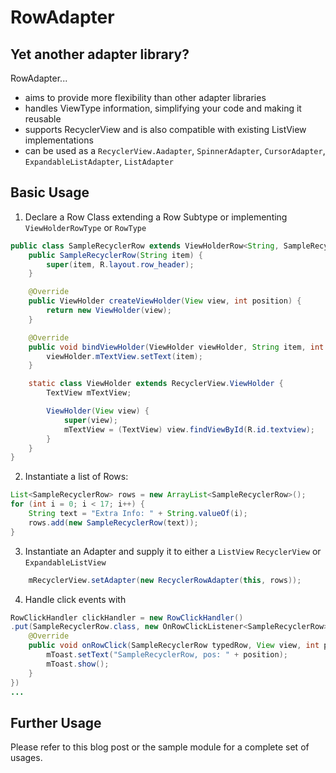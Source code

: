 RowAdapter
==========

Yet another adapter library?
----------------------------
RowAdapter...
* aims to provide more flexibility than other adapter libraries
* handles ViewType information, simplifying your code and making it reusable
* supports RecyclerView and is also compatible with existing ListView implementations
* can be used as a `RecyclerView.Aadapter`, `SpinnerAdapter`, `CursorAdapter`, `ExpandableListAdapter`, `ListAdapter`

Basic Usage
-----------
1) Declare a Row Class extending a Row Subtype or implementing `ViewHolderRowType` or `RowType` 
```java
public class SampleRecyclerRow extends ViewHolderRow<String, SampleRecyclerRow.ViewHolder> {
    public SampleRecyclerRow(String item) {
        super(item, R.layout.row_header);
    }

    @Override
    public ViewHolder createViewHolder(View view, int position) {
        return new ViewHolder(view);
    }

    @Override
    public void bindViewHolder(ViewHolder viewHolder, String item, int position) {
        viewHolder.mTextView.setText(item);
    }

    static class ViewHolder extends RecyclerView.ViewHolder {
        TextView mTextView;

        ViewHolder(View view) {
            super(view);
            mTextView = (TextView) view.findViewById(R.id.textview);
        }
    }
}
```
2) Instantiate a list of Rows:
```java
List<SampleRecyclerRow> rows = new ArrayList<SampleRecyclerRow>();
for (int i = 0; i < 17; i++) {
    String text = "Extra Info: " + String.valueOf(i);
    rows.add(new SampleRecyclerRow(text));
}
```
3) Instantiate an Adapter and supply it to either a `ListView` `RecyclerView` or `ExpandableListView`
```java
    mRecyclerView.setAdapter(new RecyclerRowAdapter(this, rows));
```
4) Handle click events with
```java
RowClickHandler clickHandler = new RowClickHandler()
.put(SampleRecyclerRow.class, new OnRowClickListener<SampleRecyclerRow>() {
    @Override
    public void onRowClick(SampleRecyclerRow typedRow, View view, int position) {
        mToast.setText("SampleRecyclerRow, pos: " + position);
        mToast.show();
    }
})
...
```
Further Usage
-------------
Please refer to this blog post or the sample module for a complete set of usages.
